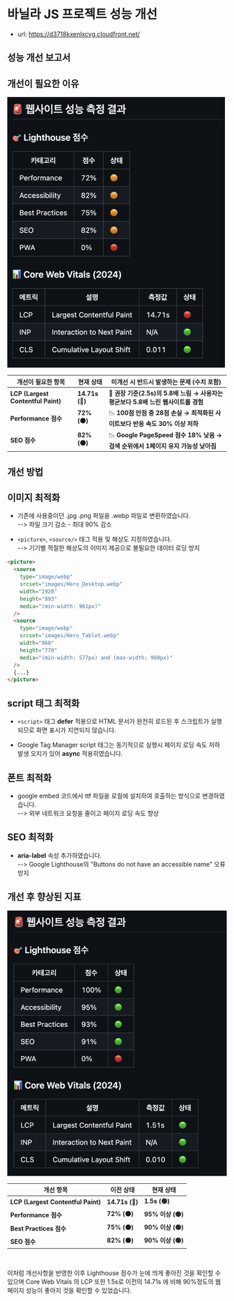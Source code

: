 # 바닐라 JS 프로젝트 성능 개선

- url: https://d3718kxenlxcvg.cloudfront.net/

## 성능 개선 보고서

## 개선이 필요한 이유

<img src="image.png" width="500"/>

| 개선이 필요한 항목                 | 현재 상태       | 미개선 시 반드시 발생하는 문제 (수치 포함)                                         |
| ---------------------------------- | --------------- | ---------------------------------------------------------------------------------- |
| **LCP (Largest Contentful Paint)** | **14.71s (🔴)** | 🚨 **권장 기준(2.5s)의 5.8배 느림 → 사용자는 평균보다 5.8배 느린 웹사이트를 경험** |
| **Performance 점수**               | **72% (🟠)**    | 📉 **100점 만점 중 28점 손실 → 최적화된 사이트보다 반응 속도 30% 이상 저하**       |
| **SEO 점수**                       | **82% (🟠)**    | 📉 **Google PageSpeed 점수 18% 낮음 → 검색 순위에서 1페이지 유지 가능성 낮아짐**   |

## 개선 방법

## 이미지 최적화

- 기존에 사용중이던 .jpg .png 파일을 .webp 파일로 변환하였습니다. <br/>--> 파일 크기 감소 - 최대 90% 감소

- `<picture>`, `<source/>` 태그 적용 및 해상도 지정하였습니다.
  <br/> --> 기기별 적절한 해상도의 이미지 제공으로 불필요한 데이터 로딩 방지

```html
<picture>
  <source
    type="image/webp"
    srcset="images/Hero_Desktop.webp"
    width="1920"
    height="893"
    media="(min-width: 961px)"
  />
  <source
    type="image/webp"
    srcset="images/Hero_Tablet.webp"
    width="960"
    height="770"
    media="(min-width: 577px) and (max-width: 960px)"
  />
  {...}
</picture>
```

## script 태그 최적화

- `<script>` 태그 **defer** 적용으로 HTML 문서가 완전히 로드된 후 스크립트가 실행되므로 화면 표시가 지연되지 않습니다.

- Google Tag Manager script 태그는 동기적으로 실행시 페이지 로딩 속도 저하 발생 오지가 있어 **async** 적용히였습니다.

## 폰트 최적화

- google embed 코드에서 ttf 파일을 로컬에 설치하여 호출하는 방식으로 변경하였습니다. <br/>
  --> 외부 네트워크 요청을 줄이고 페이지 로딩 속도 향상

## SEO 최적화

- **aria-label** 속성 추가하였습니다. <br/>
  --> Google Lighthouse의 "Buttons do not have an accessible name" 오류 방지

## 개선 후 향상된 지표

![alt text](image-1.png)

| 개선 항목                          | 이전 상태       | 현재 상태         |
| ---------------------------------- | --------------- | ----------------- |
| **LCP (Largest Contentful Paint)** | **14.71s (🔴)** | **1.5s (🟢)**     |
| **Performance 점수**               | **72% (🟠)**    | **95% 이상 (🟢)** |
| **Best Practices 점수**            | **75% (🟠)**    | **90% 이상 (🟢)** |
| **SEO 점수**                       | **82% (🟠)**    | **90% 이상 (🟢)** |

<br/>

이처럼 개선사항을 반영한 이후 Lighthouse 점수가 눈에 띄게 좋아진 것을 확인할 수 있으며 Core Web Vitals 의 LCP 또한 1.5s로 이전의 14.71s 에 비해 90%정도의 웹 페이지 성능이 좋아지 것을 확인할 수 있었습니다.
